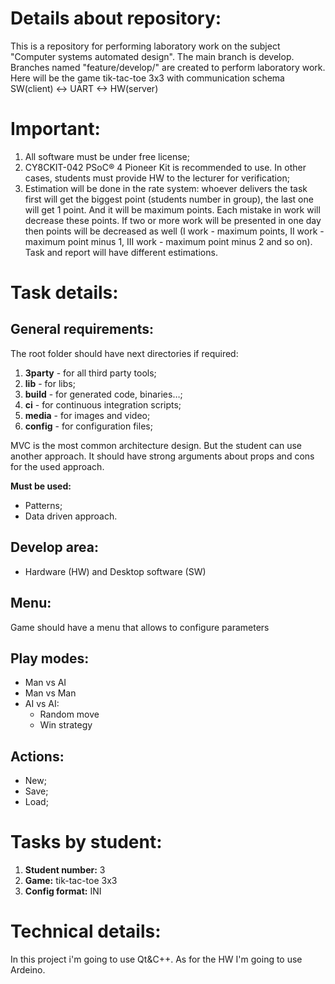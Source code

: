 # Details about repository:
  This is a repository for performing laboratory work on the subject "Computer systems automated design". The main branch is develop. Branches named "feature/develop/<task number>" are created to perform laboratory work. 
Here will be the game tik-tac-toe 3x3 with communication schema SW(client) <-> UART <-> HW(server)

# Important:
1) All software must be under free license;
2) CY8CKIT-042 PSoC® 4 Pioneer Kit is recommended to use. In other cases,
students must provide HW to the lecturer for verification;
3) Estimation will be done in the rate system: whoever delivers the task first will
get the biggest point (students number in group), the last one will get 1 point.
And it will be maximum points. Each mistake in work will decrease these
points. If two or more work will be presented in one day then points will be
decreased as well (I work - maximum points, II work - maximum point minus
1, III work - maximum point minus 2 and so on). Task and report will have
different estimations.

# Task details:
## General requirements:
  The root folder should have next directories if required:
  1) **3party** - for all third party tools;
  2) **lib** - for libs;
  3) **build** - for generated code, binaries…;
  4) **ci** - for continuous integration scripts;
  5) **media** - for images and video;
  6) **config** - for configuration files;

MVC is the most common architecture design. But the student can use another
approach. It should have strong arguments about props and cons for the used
approach.

**Must be used:**
* Patterns;
* Data driven approach.

## Develop area:
* Hardware (HW) and Desktop software (SW)

## Menu:
Game should have a menu that allows to configure parameters

## Play modes:
* Man vs AI
* Man vs Man
* AI vs AI:
  * Random move
  * Win strategy

## Actions:
* New;
* Save;
* Load;

# Tasks by student:
1) **Student number:** 3
2) **Game:** tik-tac-toe 3x3
3) **Config format:** INI

# Technical details:
In this project i'm going to use Qt&C++. As for the HW I'm going to use Ardeino.